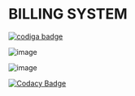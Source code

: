 # BILLING SYSTEM


<a href="https://app.codiga.io/public/user/github/Kavya1-2-3">
   <img src="https://api.codiga.io/public/badge/user/github/Kavya1-2-3?style=light" alt="codiga badge" />
</a>

![image](https://user-images.githubusercontent.com/101272208/161370581-a23d5948-27ce-4a9f-a290-e2a35d3c81bb.png)

![image](https://user-images.githubusercontent.com/101272208/161370593-02b723a4-3db1-4d47-b019-a2107a3418ed.png)

[![Codacy Badge](https://app.codacy.com/project/badge/Grade/458e0e448e9f424c9fa5f05ab3bb991f)](https://www.codacy.com/gh/Kavya1-2-3/Main-project/dashboard?utm_source=github.com&amp;utm_medium=referral&amp;utm_content=Kavya1-2-3/Main-project&amp;utm_campaign=Badge_Grade)
